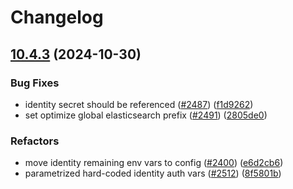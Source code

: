 # Changelog

## [10.4.3](https://github.com/camunda/camunda-platform-helm/compare/camunda-platform-8.5-v10.4.2...camunda-platform-8.5-10.4.3) (2024-10-30)


### Bug Fixes

* identity secret should be referenced ([#2487](https://github.com/camunda/camunda-platform-helm/issues/2487)) ([f1d9262](https://github.com/camunda/camunda-platform-helm/commit/f1d92628f0bf5c2dae75d048bc94713f0d9f076a))
* set optimize global elasticsearch prefix ([#2491](https://github.com/camunda/camunda-platform-helm/issues/2491)) ([2805de0](https://github.com/camunda/camunda-platform-helm/commit/2805de0a10dfff30f511b8c7a96d9d9da2e1e941))


### Refactors

* move identity remaining env vars to config ([#2400](https://github.com/camunda/camunda-platform-helm/issues/2400)) ([e6d2cb6](https://github.com/camunda/camunda-platform-helm/commit/e6d2cb660960f6a2815b9045fb14b7613d2e7884))
* parametrized hard-coded identity auth vars ([#2512](https://github.com/camunda/camunda-platform-helm/issues/2512)) ([8f5801b](https://github.com/camunda/camunda-platform-helm/commit/8f5801b866c348c4045ec76341e0de233c27a4d1))

